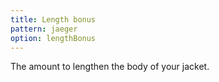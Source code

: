 ```yaml
---
title: Length bonus
pattern: jaeger
option: lengthBonus
---
```


The amount to lengthen the body of your jacket.

